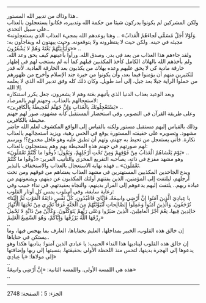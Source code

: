 ------------------------------------------------------------------------

هذا وذاك من تدبير الله المستور..  
ولكن المشركين لم يكونوا يدركون شيئا من حكمة الله وتدبيره، فكانوا
يستعجلون بالعذاب على سبيل التحدي..  
«وَلَوْلا أَجَلٌ مُسَمًّى لَجاءَهُمُ الْعَذابُ» .. وهنا يوعدهم الله بمجيء العذاب الذي
يستعجلونه.  
مجيئه في حينه. ولكن حيث لا ينتظرونه ولا يتوقعونه. وحيث يبهتون له
ويفاجأون به: «وَلَيَأْتِيَنَّهُمْ بَغْتَةً وَهُمْ لا يَشْعُرُونَ» ..  
ولقد جاءهم هذا العذاب من بعد في بدر. وصدق الله. ورأوا بأعينهم كيف يحق
وعد الله. ولم يأخذهم الله بالهلاك الكامل كأخذ المكذبين قبلهم كما أنه لم
يستجب لهم في إظهار خارقة مادية كي لا يحق عليهم وعده بهلاك من يكذبون بعد
الخارقة المادية. لأنه قدر للكثيرين منهم أن يؤمنوا فيما بعد، وأن يكونوا
من خيرة جند الإسلام وأخرج من ظهورهم من حملوا الراية جيلا بعد جيل، إلى
أمد طويل. وكان ذلك كله وفق تدبير الله الذي لا يعلمه إلا الله.  
وبعد الوعيد بعذاب الدنيا الذي يأتيهم بغتة وهم لا يشعرون، جعل يكرر
استنكاره لاستعجالهم بالعذاب، وجهنم لهم بالمرصاد:  
«يَسْتَعْجِلُونَكَ بِالْعَذابِ وَإِنَّ جَهَنَّمَ لَمُحِيطَةٌ بِالْكافِرِينَ» ..  
وعلى طريقة القرآن في التصوير، وفي استحضار المستقبل كأنه مشهود، صور لهم
جهنم محيطة بالكافرين.  
وذلك بالقياس إليهم مستقبل مستور ولكنه بالقياس إلى الواقع المكشوف لعلم
الله حاضر مشهود. وتصويره على حقيقته المستورة يوقع في الحس رهبة، ويزيد
استعجالهم بالعذاب نكارة. فأنى يستعجل من تحيط به جهنم، وتهم أن تطبق عليه
وهو غافل مخدوع؟! ويرسم لهم صورتهم في جهنم هذه المحيطة بهم وهم يستعجلون
بالعذاب:  
«يَوْمَ يَغْشاهُمُ الْعَذابُ مِنْ فَوْقِهِمْ وَمِنْ تَحْتِ أَرْجُلِهِمْ، وَيَقُولُ: ذُوقُوا ما كُنْتُمْ تَعْمَلُونَ»
..  
وهو مشهد مفزع في ذاته، يصاحبه التقريع المخزي والتأنيب المرير: «ذُوقُوا ما
كُنْتُمْ تَعْمَلُونَ» .. فهذه نهاية الاستعجال بالعذاب والاستخفاف بالنذير.  
ويدع الجاحدين المكذبين المستهترين في مشهد العذاب يغشاهم من فوقهم ومن تحت
أرجلهم، ليلتفت إلى المؤمنين، الذين يفتنهم أولئك المكذبون عن دينهم،
ويمنعونهم من عبادة ربهم.. يلتفت إليهم يدعوهم إلى الفرار بدينهم، والنجاة
بعقيدتهم. في نداء حبيب وفي رعاية سابغة، وفي أسلوب يمس كل أوتار القلوب:  
«يا عِبادِيَ الَّذِينَ آمَنُوا إِنَّ أَرْضِي واسِعَةٌ، فَإِيَّايَ فَاعْبُدُونِ. كُلُّ نَفْسٍ ذائِقَةُ الْمَوْتِ
ثُمَّ إِلَيْنا تُرْجَعُونَ. وَالَّذِينَ آمَنُوا وَعَمِلُوا الصَّالِحاتِ لَنُبَوِّئَنَّهُمْ مِنَ الْجَنَّةِ غُرَفاً
تَجْرِي مِنْ تَحْتِهَا الْأَنْهارُ خالِدِينَ فِيها، نِعْمَ أَجْرُ الْعامِلِينَ، الَّذِينَ صَبَرُوا وَعَلى
رَبِّهِمْ يَتَوَكَّلُونَ. وَكَأَيِّنْ مِنْ دَابَّةٍ لا تَحْمِلُ رِزْقَهَا اللَّهُ يَرْزُقُها وَإِيَّاكُمْ، وَهُوَ السَّمِيعُ
الْعَلِيمُ»  
..  
إن خالق هذه القلوب، الخبير بمداخلها، العليم بخفاياها، العارف بما يهجس
فيها، وما يستكن في حناياها..  
إن خالق هذه القلوب ليناديها هذا النداء الحبيب: يا عبادي الذين آمنوا:
يناديها هكذا وهو يدعوها إلى الهجرة بدينها، لتحس منذ اللحظة الأولى
بحقيقتها. بنسبتها إلى ربها وإضافتها إلى مولاها: «يا عِبادِيَ»  
..  
هذه هي اللمسة الأولى. واللمسة الثانية: «إِنَّ أَرْضِي واسِعَةٌ»  
..

------------------------------------------------------------------------

الجزء: 5 ¦ الصفحة: 2748
